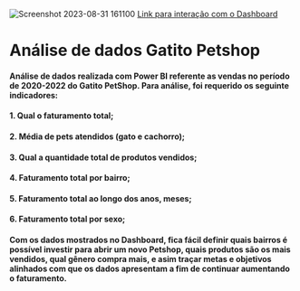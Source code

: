 ![Screenshot 2023-08-31 161100](https://github.com/guialbquerque/Gatito-Petshop/assets/67128202/445c2824-2a06-443a-9f45-944122021fe0)
[Link para interação com o Dashboard](https://app.powerbi.com/view?r=eyJrIjoiMjdhMjg0YjQtYjdhMC00Nzg1LWI5YmUtZDc0MjA1MDZkZGFiIiwidCI6ImZiMjNiNmY1LWI4NzgtNDcwYy1iMTBlLWNhNTZiNTlhNjVjNSJ9)
# Análise de dados **Gatito Petshop**

#### Análise de dados realizada com Power BI referente as vendas no período de 2020-2022 do Gatito PetShop. Para análise, foi requerido os seguinte indicadores:
#### 1. Qual o faturamento total;
#### 2. Média de pets atendidos (gato e cachorro);
#### 3. Qual a quantidade total de produtos vendidos;
#### 4. Faturamento total por bairro; 
#### 5. Faturamento total ao longo dos anos, meses;
#### 6. Faturamento total por sexo;

#### Com os dados mostrados no Dashboard, fica fácil definir quais bairros é possível investir para abrir um novo Petshop, quais produtos são os mais vendidos, qual gênero compra mais, e asim traçar metas e objetivos alinhados com que os dados apresentam a fim de continuar aumentando o faturamento.
